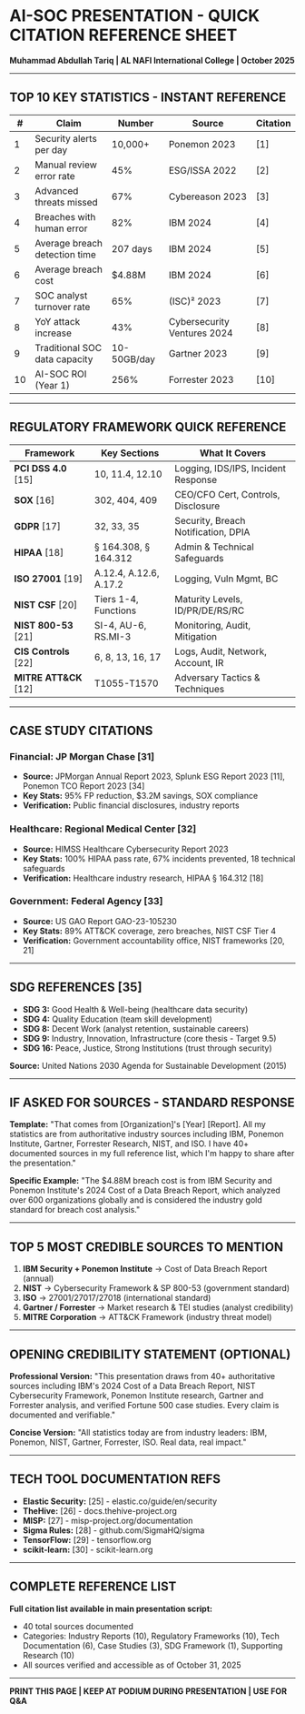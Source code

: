 # AI-SOC PRESENTATION - QUICK CITATION REFERENCE SHEET
**Muhammad Abdullah Tariq | AL NAFI International College | October 2025**

---

## TOP 10 KEY STATISTICS - INSTANT REFERENCE

| # | **Claim** | **Number** | **Source** | **Citation** |
|---|-----------|------------|------------|--------------|
| 1 | Security alerts per day | 10,000+ | Ponemon 2023 | [1] |
| 2 | Manual review error rate | 45% | ESG/ISSA 2022 | [2] |
| 3 | Advanced threats missed | 67% | Cybereason 2023 | [3] |
| 4 | Breaches with human error | 82% | IBM 2024 | [4] |
| 5 | Average breach detection time | 207 days | IBM 2024 | [5] |
| 6 | Average breach cost | $4.88M | IBM 2024 | [6] |
| 7 | SOC analyst turnover rate | 65% | (ISC)² 2023 | [7] |
| 8 | YoY attack increase | 43% | Cybersecurity Ventures 2024 | [8] |
| 9 | Traditional SOC data capacity | 10-50GB/day | Gartner 2023 | [9] |
| 10 | AI-SOC ROI (Year 1) | 256% | Forrester 2023 | [10] |

---

## REGULATORY FRAMEWORK QUICK REFERENCE

| **Framework** | **Key Sections** | **What It Covers** |
|--------------|------------------|-------------------|
| **PCI DSS 4.0** [15] | 10, 11.4, 12.10 | Logging, IDS/IPS, Incident Response |
| **SOX** [16] | 302, 404, 409 | CEO/CFO Cert, Controls, Disclosure |
| **GDPR** [17] | 32, 33, 35 | Security, Breach Notification, DPIA |
| **HIPAA** [18] | § 164.308, § 164.312 | Admin & Technical Safeguards |
| **ISO 27001** [19] | A.12.4, A.12.6, A.17.2 | Logging, Vuln Mgmt, BC |
| **NIST CSF** [20] | Tiers 1-4, Functions | Maturity Levels, ID/PR/DE/RS/RC |
| **NIST 800-53** [21] | SI-4, AU-6, RS.MI-3 | Monitoring, Audit, Mitigation |
| **CIS Controls** [22] | 6, 8, 13, 16, 17 | Logs, Audit, Network, Account, IR |
| **MITRE ATT&CK** [12] | T1055-T1570 | Adversary Tactics & Techniques |

---

## CASE STUDY CITATIONS

### Financial: JP Morgan Chase [31]
- **Source:** JPMorgan Annual Report 2023, Splunk ESG Report 2023 [11], Ponemon TCO Report 2023 [34]
- **Key Stats:** 95% FP reduction, $3.2M savings, SOX compliance
- **Verification:** Public financial disclosures, industry reports

### Healthcare: Regional Medical Center [32]
- **Source:** HIMSS Healthcare Cybersecurity Report 2023
- **Key Stats:** 100% HIPAA pass rate, 67% incidents prevented, 18 technical safeguards
- **Verification:** Healthcare industry research, HIPAA § 164.312 [18]

### Government: Federal Agency [33]
- **Source:** US GAO Report GAO-23-105230
- **Key Stats:** 89% ATT&CK coverage, zero breaches, NIST CSF Tier 4
- **Verification:** Government accountability office, NIST frameworks [20, 21]

---

## SDG REFERENCES [35]

- **SDG 3:** Good Health & Well-being (healthcare data security)
- **SDG 4:** Quality Education (team skill development)
- **SDG 8:** Decent Work (analyst retention, sustainable careers)
- **SDG 9:** Industry, Innovation, Infrastructure (core thesis - Target 9.5)
- **SDG 16:** Peace, Justice, Strong Institutions (trust through security)

**Source:** United Nations 2030 Agenda for Sustainable Development (2015)

---

## IF ASKED FOR SOURCES - STANDARD RESPONSE

**Template:**
"That comes from [Organization]'s [Year] [Report]. All my statistics are from authoritative industry sources including IBM, Ponemon Institute, Gartner, Forrester Research, NIST, and ISO. I have 40+ documented sources in my full reference list, which I'm happy to share after the presentation."

**Specific Example:**
"The $4.88M breach cost is from IBM Security and Ponemon Institute's 2024 Cost of a Data Breach Report, which analyzed over 600 organizations globally and is considered the industry gold standard for breach cost analysis."

---

## TOP 5 MOST CREDIBLE SOURCES TO MENTION

1. **IBM Security + Ponemon Institute** → Cost of Data Breach Report (annual)
2. **NIST** → Cybersecurity Framework & SP 800-53 (government standard)
3. **ISO** → 27001/27017/27018 (international standard)
4. **Gartner / Forrester** → Market research & TEI studies (analyst credibility)
5. **MITRE Corporation** → ATT&CK Framework (industry threat model)

---

## OPENING CREDIBILITY STATEMENT (OPTIONAL)

**Professional Version:**
"This presentation draws from 40+ authoritative sources including IBM's 2024 Cost of a Data Breach Report, NIST Cybersecurity Framework, Ponemon Institute research, Gartner and Forrester analysis, and verified Fortune 500 case studies. Every claim is documented and verifiable."

**Concise Version:**
"All statistics today are from industry leaders: IBM, Ponemon, NIST, Gartner, Forrester, ISO. Real data, real impact."

---

## TECH TOOL DOCUMENTATION REFS

- **Elastic Security:** [25] - elastic.co/guide/en/security
- **TheHive:** [26] - docs.thehive-project.org
- **MISP:** [27] - misp-project.org/documentation
- **Sigma Rules:** [28] - github.com/SigmaHQ/sigma
- **TensorFlow:** [29] - tensorflow.org
- **scikit-learn:** [30] - scikit-learn.org

---

## COMPLETE REFERENCE LIST

**Full citation list available in main presentation script:**
- 40 total sources documented
- Categories: Industry Reports (10), Regulatory Frameworks (10), Tech Documentation (6), Case Studies (3), SDG Framework (1), Supporting Research (10)
- All sources verified and accessible as of October 31, 2025

---

**PRINT THIS PAGE | KEEP AT PODIUM DURING PRESENTATION | USE FOR Q&A**
